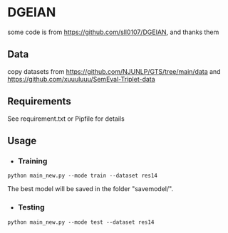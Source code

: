 # DGEIAN
some code is from https://github.com/sll0107/DGEIAN, and thanks them

## Data
copy datasets from https://github.com/NJUNLP/GTS/tree/main/data and https://github.com/xuuuluuu/SemEval-Triplet-data

## Requirements
See requirement.txt or Pipfile for details

## Usage
- ### Training
```
python main_new.py --mode train --dataset res14
```
The best model will be saved in the folder "savemodel/".

- ### Testing
```
python main_new.py --mode test --dataset res14
```

